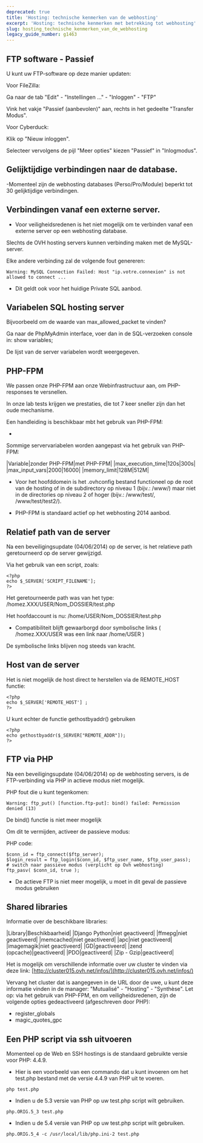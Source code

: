 ```yaml
---
deprecated: true
title: 'Hosting: technische kenmerken van de webhosting'
excerpt: 'Hosting: technische kenmerken met betrekking tot webhosting'
slug: hosting_technische_kenmerken_van_de_webhosting
legacy_guide_number: g1463
---
```



## FTP software - Passief
U kunt uw FTP-software op deze manier updaten:

Voor FileZilla:

Ga naar de tab "Edit" - "Instellingen ..." - "Inloggen"  - "FTP"

Vink het vakje "Passief (aanbevolen)" aan, rechts in het gedeelte "Transfer Modus".

Voor Cyberduck:

Klik op "Nieuw inloggen".

Selecteer vervolgens de pijl "Meer opties" kiezen "Passief" in "Inlogmodus".


## Gelijktijdige verbindingen naar de database.
-Momenteel zijn de webhosting databases (Perso/Pro/Module) beperkt tot 30 gelijktijdige verbindingen.


## Verbindingen vanaf een externe server.

- Voor veiligheidsredenen is het niet mogelijk om te verbinden vanaf een  externe server op een webhosting database.


Slechts de OVH hosting servers kunnen verbinding maken met de MySQL-server.

Elke andere verbinding zal de volgende fout genereren:


```
Warning: MySQL Connection Failed: Host "ip.votre.connexion" is not allowed to connect ...
```



- Dit geldt ook voor het huidige Private SQL aanbod.




## Variabelen SQL hosting server
Bijvoorbeeld om de waarde van max_allowed_packet te vinden?

Ga naar de PhpMyAdmin interface, voer dan in de SQL-verzoeken console in: show variables;

De lijst van de server variabelen wordt weergegeven.


## PHP-FPM
We passen onze PHP-FPM aan onze Webinfrastructuur aan, om PHP-responses te versnellen. 

In onze lab tests krijgen we prestaties, die tot 7 keer sneller zijn dan het oude mechanisme. 

Een handleiding is beschikbaar mbt het gebruik van PHP-FPM:


- []({legacy}1175)


Sommige servervariabelen worden aangepast via het gebruik van PHP-FPM:

|Variable|zonder PHP-FPM|met PHP-FPM|
|max_execution_time|120s|300s|
|max_input_vars|2000|16000|
|memory_limit|128M|512M|



- Voor het hoofddomein is het .ovhconfig bestand functioneel op de root van de hosting of in de subdirectory op niveau 1 (bijv.: /www/) maar niet in de directories op niveau 2 of hoger (bijv.: /www/test/, /www/test/test2/).

- PHP-FPM is standaard actief op het webhosting 2014 aanbod.




## Relatief path van de server
Na een beveiligingsupdate (04/06/2014) op de server, is het relatieve path geretourneerd op de server gewijzigd. 

Via het gebruik van een script, zoals: 


```
<?php
echo $_SERVER['SCRIPT_FILENAME'];
?>
```


Het geretourneerde path was van het type: /homez.XXX/USER/Nom_DOSSIER/test.php

Het hoofdaccount is nu: /home/USER/Nom_DOSSIER/test.php


- Compatibiliteit blijft gewaarborgd door symbolische links ( /homez.XXX/USER was een link naar /home/USER )


De symbolische links blijven nog steeds van kracht.


## Host van de server
Het is niet mogelijk de host direct te herstellen via de REMOTE_HOST functie:


```
<?php
echo $_SERVER['REMOTE_HOST'] ;
?>
```


U kunt echter de functie gethostbyaddr() gebruiken


```
<?php
echo gethostbyaddr($_SERVER["REMOTE_ADDR"]);
?>
```




## FTP via PHP
Na een beveiligingsupdate (04/06/2014) op de webhosting servers, is de FTP-verbinding via PHP in actieve modus niet mogelijk. 

PHP fout die u kunt tegenkomen:


```
Warning: ftp_put() [function.ftp-put]: bind() failed: Permission denied (13)
```


De bind() functie is niet meer mogelijk

Om dit te vermijden, activeer de passieve modus: 

PHP code:

```
$conn_id = ftp_connect($ftp_server);
$login_result = ftp_login($conn_id, $ftp_user_name, $ftp_user_pass);
# switch naar passieve modus (verplicht op Ovh webhosting)
ftp_pasv( $conn_id, true );
```



- De actieve FTP is niet meer mogelijk, u moet in dit geval de passieve modus gebruiken




## Shared libraries
Informatie over de beschikbare libraries:

|Library|Beschikbaarheid|
|Django Python|niet geactiveerd|
|ffmepg|niet geactiveerd|
|memcached|niet geactiveerd|
|apc|niet geactiveerd|
|imagemagik|niet geactiveerd|
|GD|geactiveerd|
|zend (opcache)|geactiveerd|
|PDO|geactiveerd|
|Zip - Gzip|geactiveerd|


Het is mogelijk om verschillende informatie over uw cluster te vinden via deze link: [http://cluster015.ovh.net/infos/](http://cluster015.ovh.net/infos/)

Vervang het cluster dat is aangegeven in de URL door de uwe, u kunt deze informatie vinden in de manager: "Mutualisé" - "Hosting" - "Synthèse".
Let op: via het gebruik van PHP-FPM, en om veiligheidsredenen, zijn de volgende opties gedeactiveerd  (afgeschreven door PHP):


- register_globals
- magic_quotes_gpc




## Een PHP script via ssh uitvoeren
Momenteel op de Web en SSH hostings is de standaard gebruikte versie voor PHP: 4.4.9.


- Hier is een voorbeeld van een commando dat u kunt invoeren om het test.php bestand met de versie 4.4.9 van PHP uit te voeren.


```
php test.php
```


- Indien u de 5.3 versie van PHP op uw test.php script wilt gebruiken.


```
php.ORIG.5_3 test.php
```


- Indien u de 5.4 versie van PHP op uw test.php script wilt gebruiken.


```
php.ORIG.5_4 -c /usr/local/lib/php.ini-2 test.php
```




